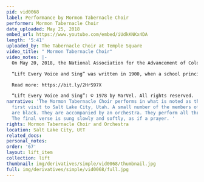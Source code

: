 ```yaml
---
pid: vid0068
label: Performance by Mormon Tabernacle Choir
performer: Mormon Tabernacle Choir
date_uploaded: May 25, 2018
embed_url: https://www.youtube.com/embed/iUdkKNKx4DA
length: '5:41'
uploaded_by: The Tabernacle Choir at Temple Square
video_title: " Mormon Tabernacle Choir"
video_notes: |-
  On May 20, 2018, the National Association for the Advancement of Colored People (NAACP) attended the Mormon Tabernacle Choir’s weekly Music and the Spoken Word broadcast. Members of the National Board of Directors of the NAACP and the NAACP Foundation were in Salt Lake City for their board meetings, which were held in Salt Lake City for the first time. They also met with the First Presidency of The Church of Jesus Christ of Latter-day Saints and made a joint statement to the media calling for “greater civility and racial harmony.”

  “Lift Every Voice and Sing” was written in 1900, when a school principal and poet, James Weldon Johnson, was invited to speak to a crowd in Jacksonville, Florida, for the anniversary of Abraham Lincoln’s birthday. To introduce the honored guest, Booker T. Washington, Johnson decided to write a poem. On February 12, 1900, 500 schoolchildren at the segregated Stanton School in Jacksonville, where Johnson was principal, recited “Lift Every Voice and Sing.” Stanton's brother John wrote the music to accompany the poem in 1905.

  Read more: https://bit.ly/2HrS97X

  “Lift Every Voice and Sing”: © 1978 by MarVel. All rights reserved.
narrative: 'The Mormon Tabernacle Choir performs in what is noted as the NAACP''s
  first visit to Salt Lake City, Utah. A small number of the members of the choir
  are black. They are accompanied by an orchestra. They perform all three verses.
  The final verse is sung slowly and softly, as if a prayer. '
rights: Mormon Tabernacle Choir and Orchestra
location: Salt Lake City, UtT
related_docs: 
personal_notes: 
order: '67'
layout: lift_item
collection: lift
thumbnail: img/derivatives/simple/vid0068/thumbnail.jpg
full: img/derivatives/simple/vid0068/full.jpg
---
```


